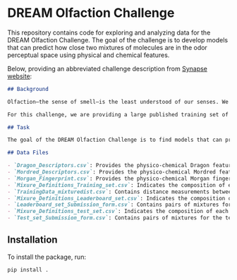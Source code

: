 # DREAM Olfaction Challenge

This repository contains code for exploring and analyzing data for the DREAM Olfaction Challenge. The goal of the challenge is to develop models that can predict how close two mixtures of molecules are in the odor perceptual space using physical and chemical features.

Below, providing an abbreviated challenge description from [Synapse website](https://www.synapse.org/#!Synapse:syn53470621/wiki/627282):

```markdown
## Background

Olfaction—the sense of smell—is the least understood of our senses. We use it constantly in our daily lives—choosing food that is not spoiled, as an early-warning sign of a gas leak or a fire, and in the enjoyment of perfume and wine. Recent advances have helped predict what a molecule will smell like, given its chemical structure. This is known as the stimulus-percept problem, which was solved long ago for color vision and tone hearing.

For this challenge, we are providing a large published training set of 500 mixtures measurements obtained from 3 publications, and an unpublished test set of 46 equi-intense mixtures of 10 molecules whose distance was rated by 35 human subjects.

## Task

The goal of the DREAM Olfaction Challenge is to find models that can predict how close two mixtures of molecules are in the odor perceptual space (on a 0-1 scale, where 0 is total overlap and 1 is the furthest away) using physical and chemical features.

## Data Files

- `Dragon_Descriptors.csv`: Provides the physico-chemical Dragon features for all molecules in the training, leaderboard, and test sets, plus extra molecules if needed.
- `Mordred_Descriptors.csv`: Provides the physico-chemical Mordred features for all molecules in the training, leaderboard, and test sets.
- `Morgan_Fingerprint.csv`: Provides the physico-chemical Morgan fingerprints for all molecules in the training, leaderboard, and test sets.
- `Mixure_Definitions_Training_set.csv`: Indicates the composition of each mixture in the training set.
- `TrainingData_mixturedist.csv`: Contains distance measurements between pairs of mixtures in the training set.
- `Mixure_Definitions_Leaderboard_set.csv`: Indicates the composition of each mixture in the leaderboard set.
- `Leaderboard_set_Submission_form.csv`: Contains pairs of mixtures for the leaderboard set and a column for your prediction.
- `Mixure_Definitions_test_set.csv`: Indicates the composition of each mixture in the test set.
- `Test_set_Submission_form.csv`: Contains pairs of mixtures for the test set and a column for your prediction.
```

## Installation

To install the package, run:

```bash
pip install .

